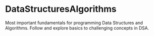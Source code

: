 # DataStructuresAlgorithms
Most important fundamentals for programming Data Structures and Algorithms. Follow and explore basics to challenging concepts in DSA.

